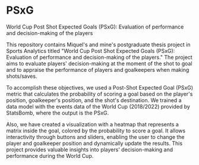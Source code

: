 # PSxG
World Cup Post Shot Expected Goals (PSxG): Evaluation of performance and decision-making of the players

This repository contains Miquel's and mine's postgraduate thesis project in Sports Analytics titled "World Cup Post Shot Expected Goals (PSxG): Evaluation of performance and decision-making of the players." The project aims to evaluate players' decision-making at the moment of the shot to goal and to appraise the performance of players and goalkeepers when making shots/saves.

To accomplish these objectives, we used a Post-Shot Expected Goal (PSxG) metric that calculates the probability of scoring a goal based on the player's position, goalkeeper's position, and the shot's destination. We trained a data model with the events data of the World Cup (2018/2022) provided by StatsBomb, where the output is the PSxG.

Also, we have created a visualization with a heatmap that represents a matrix inside the goal, colored by the probability to score a goal. It allows interactivity through buttons and sliders, enabling the user to change the player and goalkeeper position and dynamically update the results. This project provides valuable insights into players' decision-making and performance during the World Cup.
